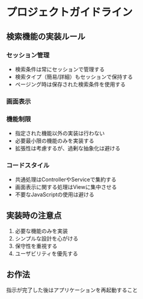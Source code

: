 # プロジェクトガイドライン

## 検索機能の実装ルール

### セッション管理
- 検索条件は常にセッションで管理する
- 検索タイプ（簡易/詳細）もセッションで保持する
- ページング時は保存された検索条件を使用する

### 画面表示

### 機能制限
- 指定された機能以外の実装は行わない
- 必要最小限の機能のみを実装する
- 拡張性は考慮するが、過剰な抽象化は避ける

### コードスタイル
- 共通処理はControllerやServiceで集約する
- 画面表示に関する処理はViewに集中させる
- 不要なJavaScriptの使用は避ける

## 実装時の注意点
1. 必要な機能のみを実装
2. シンプルな設計を心がける
3. 保守性を重視する
4. ユーザビリティを優先する 

## お作法
指示が完了した後はアプリケーションを再起動すること